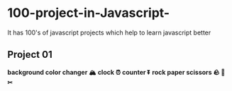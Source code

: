 # 100-project-in-Javascript-
It has 100's of javascript projects which help to learn javascript better

## Project 01
**background color changer 🏔️**
**clock ⏰**
**counter ⏬**
**rock paper scissors 🪨 📃 ✂**
